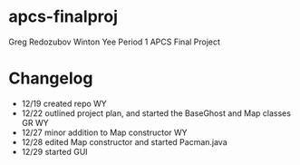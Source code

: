 apcs-finalproj
==============
Greg Redozubov
Winton Yee
Period 1
APCS Final Project

Changelog
=========
 - 12/19 created repo WY
 - 12/22 outlined project plan, and started the BaseGhost and Map classes GR WY
 - 12/27 minor addition to Map constructor WY
 - 12/28 edited Map constructor and started Pacman.java
 - 12/29 started GUI